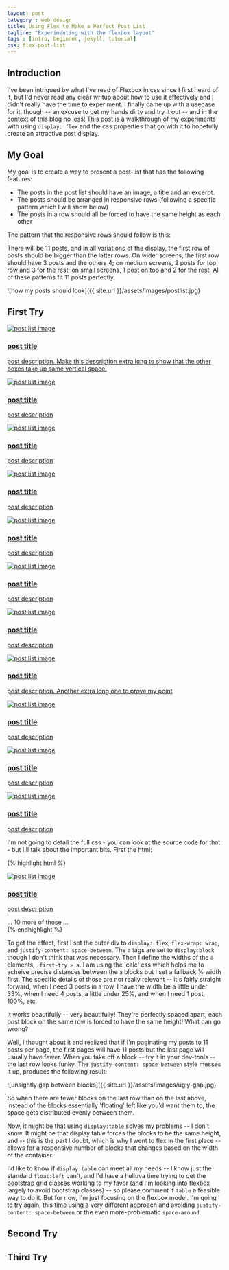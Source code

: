 ```yaml
---
layout: post
category : web design
title: Using Flex to Make a Perfect Post List
tagline: "Experimenting with the flexbox layout"
tags : [intro, beginner, jekyll, tutorial]
css: flex-post-list
---
```


## Introduction

I've been intrigued by what I've read of Flexbox in css since I first heard of it, but I'd never read any clear writup about how to use it effectively and I didn't really have the time to experiment. I finally came up with a usecase for it, though -- an excuse to get my hands dirty and try it out -- and in the context of this blog no less! This post is a walkthrough of my experiments with using `display: flex` and the css properties that go with it to hopefully create an attractive post display.

## My Goal

My goal is to create a way to present a post-list that has the following features:

* The posts in the post list should have an image, a title and an excerpt.
* The posts should be arranged in responsive rows (following a specific pattern which I will show below)
* The posts in a row should all be forced to have the same height as each other

The pattern that the responsive rows should follow is this:

There will be 11 posts, and in all variations of the display, the first row of posts should be bigger than the latter rows. On wider screens, the first row should have 3 posts and the others 4; on medium screens, 2 posts for top row and 3 for the rest; on small screens, 1 post on top and 2 for the rest. All of these patterns fit 11 posts perfectly.

![how my posts should look]({{ site.url }}/assets/images/postlist.jpg)

## First Try

<div class="first-try flex">
	<a href="">
		<img src="{{ site.url }}/assets/images/postlistimg.jpg" alt="post list image">
		<h3>post title</h3>
		<p>post description. Make this description extra long to show that the other boxes take up same vertical space.</p>
	</a>
	<a href="">
		<img src="{{ site.url }}/assets/images/postlistimg.jpg" alt="post list image">
		<h3>post title</h3>
		<p>post description</p>
	</a>
	<a href="">
		<img src="{{ site.url }}/assets/images/postlistimg.jpg" alt="post list image">
		<h3>post title</h3>
		<p>post description</p>
	</a>
	<a href="">
		<img src="{{ site.url }}/assets/images/postlistimg.jpg" alt="post list image">
		<h3>post title</h3>
		<p>post description</p>
	</a>
	<a href="">
		<img src="{{ site.url }}/assets/images/postlistimg.jpg" alt="post list image">
		<h3>post title</h3>
		<p>post description</p>
	</a>
	<a href="">
		<img src="{{ site.url }}/assets/images/postlistimg.jpg" alt="post list image">
		<h3>post title</h3>
		<p>post description</p>
	</a>
	<a href="">
		<img src="{{ site.url }}/assets/images/postlistimg.jpg" alt="post list image">
		<h3>post title</h3>
		<p>post description</p>
	</a>
	<a href="">
		<img src="{{ site.url }}/assets/images/postlistimg.jpg" alt="post list image">
		<h3>post title</h3>
		<p>post description. Another extra long one to prove my point</p>
	</a>
	<a href="">
		<img src="{{ site.url }}/assets/images/postlistimg.jpg" alt="post list image">
		<h3>post title</h3>
		<p>post description</p>
	</a>
	<a href="">
		<img src="{{ site.url }}/assets/images/postlistimg.jpg" alt="post list image">
		<h3>post title</h3>
		<p>post description</p>
	</a>
	<a href="">
		<img src="{{ site.url }}/assets/images/postlistimg.jpg" alt="post list image">
		<h3>post title</h3>
		<p>post description</p>
	</a>
</div>

I'm not going to detail the full css - you can look at the source code for that - but I'll talk about the important bits. First the html:

{% highlight html %}
<div class="first-try flex">
	<a href="">
		<img src="{{ site.url }}/assets/images/postlistimg.jpg" alt="post list image">
		<h3>post title</h3>
		<p>post description</p>
	</a>
	... 10 more of those ...
</div>
{% endhighlight %}

To get the effect, first I set the outer div to `display: flex`, `flex-wrap: wrap`, and `justify-content: space-between`. The `a` tags are set to `display:block` though I don't think that was necessary. Then I define the widths of the `a` elements, `.first-try > a`. I am using the 'calc' css which helps me to acheive precise distances between the `a` blocks but I set a fallback % width first. The specific details of those are not really relevant -- it's fairly straight forward, when I need 3 posts in a row, I have the width be a little under 33%, when I need 4 posts, a little under 25%, and when I need 1 post, 100%, etc.

It works beautifully -- very beautifully! They're perfectly spaced apart, each post block on the same row is forced to have the same height! What can go wrong?

Well, I thought about it and realized that if I'm paginating my posts to 11 posts per page, the first pages will have 11 posts but the last page will usually have fewer. When you take off a block -- try it in your dev-tools -- the last row looks funky. The `justify-content: space-between` style messes it up, produces the following result:

![unsightly gap between blocks]({{ site.url }}/assets/images/ugly-gap.jpg)

So when there are fewer blocks on the last row than on the last above, instead of the blocks essentially 'floating' left like you'd want them to, the space gets distributed evenly between them.

Now, it might be that using `display:table` solves my problems -- I don't know. It might be that display table forces the blocks to be the same height, and -- this is the part I doubt, which is why I went to flex in the first place -- allows for a responsive number of blocks that changes based on the width of the container. 

I'd like to know if `display:table` can meet all my needs -- I know just the standard `float:left` can't, and I'd have a helluva time trying to get the bootstrap grid classes working to my favor (and I'm looking into flexbox largely to avoid bootstrap classes) -- so please comment if `table` a feasible way to do it. But for now, I'm just focusing on the flexbox model. I'm going to try again, this time using a very different approach and avoiding `justify-content: space-between` or the even more-problematic `space-around`.

## Second Try

## Third Try